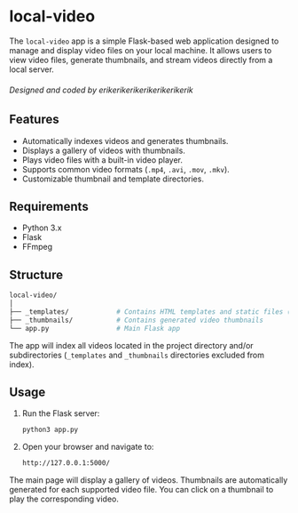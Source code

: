 # local-video

The `local-video` app is a simple Flask-based web application designed to manage and display video files on your local machine. It allows users to view video files, generate thumbnails, and stream videos directly from a local server.

###### Designed and coded by erikerikerikerikerikerikerik

## Features

- Automatically indexes videos and generates thumbnails.
- Displays a gallery of videos with thumbnails.
- Plays video files with a built-in video player.
- Supports common video formats (`.mp4`, `.avi`, `.mov`, `.mkv`).
- Customizable thumbnail and template directories.

## Requirements

- Python 3.x
- Flask
- FFmpeg

## Structure

```bash
local-video/
│
├── _templates/            # Contains HTML templates and static files (CSS, JS, etc.)
├── _thumbnails/           # Contains generated video thumbnails
└── app.py                 # Main Flask app
```

The app will index all videos located in the project directory and/or subdirectories (`_templates` and `_thumbnails` directories excluded from index).

## Usage

1. Run the Flask server:

    ```bash
    python3 app.py
    ```

2. Open your browser and navigate to:

    ```bash
    http://127.0.0.1:5000/
    ```

The main page will display a gallery of videos. Thumbnails are automatically
generated for each supported video file. You can click on a thumbnail to play the corresponding video.
